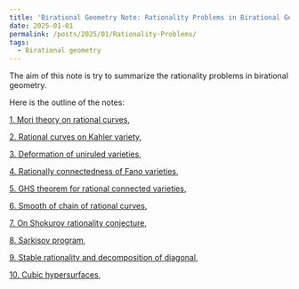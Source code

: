 ```yaml
---
title: 'Birational Geometry Note: Rationality Problems in Birational Geometry'
date: 2025-01-01
permalink: /posts/2025/01/Rationality-Problems/
tags:
  - Birational geometry
---
```


The aim of this note is try to summarize the rationality problems in birational geometry. 

Here is the outline of the notes: 

[1. Mori theory on rational curves](),

[2. Rational curves on Kahler variety](),

[3. Deformation of uniruled varieties](),

[4. Rationally connectedness of Fano varieties](),

[5. GHS theorem for rational connected varieties](),

[6. Smooth of chain of rational curves](),

[7. On Shokurov rationality conjecture](),

[8. Sarkisov program](),

[9. Stable rationality and decomposition of diagonal](),

[10. Cubic hypersurfaces](),